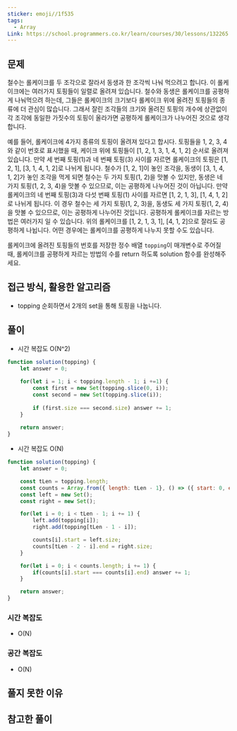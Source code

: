 ```yaml
---
sticker: emoji//1f535
tags:
  - Array
Link: https://school.programmers.co.kr/learn/courses/30/lessons/132265
---
```

## 문제
철수는 롤케이크를 두 조각으로 잘라서 동생과 한 조각씩 나눠 먹으려고 합니다. 이 롤케이크에는 여러가지 토핑들이 일렬로 올려져 있습니다. 철수와 동생은 롤케이크를 공평하게 나눠먹으려 하는데, 그들은 롤케이크의 크기보다 롤케이크 위에 올려진 토핑들의 종류에 더 관심이 많습니다. 그래서 잘린 조각들의 크기와 올려진 토핑의 개수에 상관없이 각 조각에 동일한 가짓수의 토핑이 올라가면 공평하게 롤케이크가 나누어진 것으로 생각합니다.

예를 들어, 롤케이크에 4가지 종류의 토핑이 올려져 있다고 합시다. 토핑들을 1, 2, 3, 4와 같이 번호로 표시했을 때, 케이크 위에 토핑들이 [1, 2, 1, 3, 1, 4, 1, 2] 순서로 올려져 있습니다. 만약 세 번째 토핑(1)과 네 번째 토핑(3) 사이를 자르면 롤케이크의 토핑은 [1, 2, 1], [3, 1, 4, 1, 2]로 나뉘게 됩니다. 철수가 [1, 2, 1]이 놓인 조각을, 동생이 [3, 1, 4, 1, 2]가 놓인 조각을 먹게 되면 철수는 두 가지 토핑(1, 2)을 맛볼 수 있지만, 동생은 네 가지 토핑(1, 2, 3, 4)을 맛볼 수 있으므로, 이는 공평하게 나누어진 것이 아닙니다. 만약 롤케이크의 네 번째 토핑(3)과 다섯 번째 토핑(1) 사이를 자르면 [1, 2, 1, 3], [1, 4, 1, 2]로 나뉘게 됩니다. 이 경우 철수는 세 가지 토핑(1, 2, 3)을, 동생도 세 가지 토핑(1, 2, 4)을 맛볼 수 있으므로, 이는 공평하게 나누어진 것입니다. 공평하게 롤케이크를 자르는 방법은 여러가지 일 수 있습니다. 위의 롤케이크를 [1, 2, 1, 3, 1], [4, 1, 2]으로 잘라도 공평하게 나뉩니다. 어떤 경우에는 롤케이크를 공평하게 나누지 못할 수도 있습니다.

롤케이크에 올려진 토핑들의 번호를 저장한 정수 배열 `topping`이 매개변수로 주어질 때, 롤케이크를 공평하게 자르는 방법의 수를 return 하도록 solution 함수를 완성해주세요.

## 접근 방식, 활용한 알고리즘
- topping 순회하면서 2개의 set을 통해 토핑을 나눕니다. 

## 풀이
- 시간 복잡도 O(N^2)
```javascript
function solution(topping) {
    let answer = 0;
    
    for(let i = 1; i < topping.length - 1; i +=1) {
        const first = new Set(topping.slice(0, i));
        const second = new Set(topping.slice(i));
        
        if (first.size === second.size) answer += 1;
    }
    
    return answer;
}
```
- 시간 복잡도 O(N)
```javascript
function solution(topping) {    
    let answer = 0;

    const tLen = topping.length;    
    const counts = Array.from({ length: tLen - 1}, () => ({ start: 0, end: 0 }));    
    const left = new Set();
    const right = new Set();

    for(let i = 0; i < tLen - 1; i += 1) {
        left.add(topping[i]);
        right.add(topping[tLen - 1 - i]);

        counts[i].start = left.size;
        counts[tLen - 2 - i].end = right.size;
    }

    for(let i = 0; i < counts.length; i += 1) {
        if(counts[i].start === counts[i].end) answer += 1;
    }

    return answer;
}
```
### 시간 복잡도
- O(N)

### 공간 복잡도
- O(N)

## 풀지 못한 이유


## 참고한 풀이